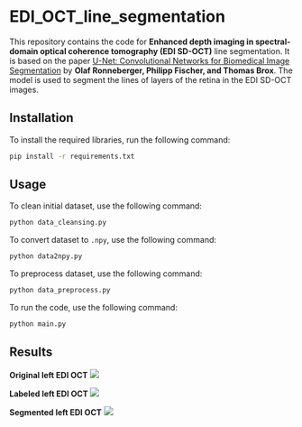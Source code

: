 # EDI_OCT_line_segmentation

This repository contains the code for **Enhanced depth imaging in spectral-domain optical coherence tomography (EDI SD-OCT)** line segmentation. It is based on the paper [U-Net: Convolutional Networks for Biomedical Image Segmentation](https://arxiv.org/pdf/1505.04597.pdf%EF%BC%89) by **Olaf Ronneberger, Philipp Fischer, and Thomas Brox**.
The model is used to segment the lines of layers of the retina in the EDI SD-OCT images.

## Installation

To install the required libraries, run the following command:

```bash
pip install -r requirements.txt
```

## Usage

To clean initial dataset, use the following command:

```bash
python data_cleansing.py
```

To convert dataset to `.npy`, use the following command:

```bash
python data2npy.py
```

To preprocess dataset, use the following command:

```bash
python data_preprocess.py
```

To run the code, use the following command:

```bash
python main.py
```

## Results

**Original left EDI OCT**
<img src="[original](https://github.com/rebedy/EDI_OCT_line_segmentation/blob/main/imgs/originl.L.png)">

**Labeled left EDI OCT**
<img src="[marked](https://github.com/rebedy/EDI_OCT_line_segmentation/blob/main/imgs/marked.L.png)">

**Segmented left EDI OCT**
<img src="[segmented](https://github.com/rebedy/EDI_OCT_line_segmentation/blob/main/imgs/segmented.L.png)">